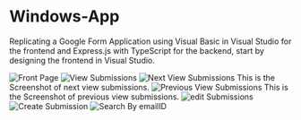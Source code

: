 # Windows-App
Replicating a Google Form Application using Visual Basic in Visual Studio for the frontend and Express.js with TypeScript for the backend, start by designing the frontend in Visual Studio. 

![Front Page](https://github.com/SmithaSV/Windows-App/assets/84849699/e3ebc821-6d76-434e-836b-736107f4e56a)
![View Submissions](https://github.com/SmithaSV/Windows-App/assets/84849699/b623e61f-0c9b-4415-aa5f-a2b32c8dfb3e)
![Next View Submissions](https://github.com/SmithaSV/Windows-App/assets/84849699/3df77960-bba8-4913-acac-1c69491c6e56)
This is the Screenshot of next view submissions.
![Previous View Submissions](https://github.com/SmithaSV/Windows-App/assets/84849699/a3e0bcb4-2f99-4207-b16e-411a633470f0)
This is the Screenshot of previous view submissions.
![edit Submissions](https://github.com/SmithaSV/Windows-App/assets/84849699/3a53d911-7abe-4e69-9493-5455a36f5483)
![Create Submission](https://github.com/SmithaSV/Windows-App/assets/84849699/cd9bccef-2ac6-4c53-aea0-0a68580cb1fc)
![Search By emailID](https://github.com/SmithaSV/Windows-App/assets/84849699/b8ff4c46-3966-4bb3-b17e-0cf16d8774df)
